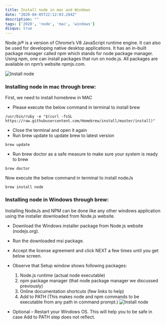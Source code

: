 ```yaml
---
title: Install node in mac and Windows
date: "2020-04-05T22:12:03.284Z"
description: ""
tags: ['2020', 'node', 'mac', 'windows']
disqus: true
---
```

Node.js® is a version of Chrome’s V8 JavaScript runtime engine. It can also be used for developing native desktop applications. It has an in-built package manager called npm which stands for node package manager. Using npm, one can install packages that run on node.js. All packages are available on npm’s website npmjs.com.

![Install node](https://www.dyclassroom.com/image/topic/howto-mac/mac-node-homebrew/mac-node-homebrew.png)

### Installing node in mac through brew:
First, we need to install homebrew in MAC
- Please execute the below command in terminal to install brew
```
/usr/bin/ruby -e "$(curl -fsSL https://raw.githubusercontent.com/Homebrew/install/master/install)"
```
- Close the terminal and open it again
- Run brew update to update brew to latest version
```
brew update
```
- Run brew doctor as a safe measure to make sure your system is ready to brew
```
brew doctor
```
Now execute the below command in terminal to install nodeJs
```
brew install node
```

### Installing node in Windows through brew:
Installing NodeJs and NPM can be done like any other windows application using the installer downloaded from Node.js website.

- Download the Windows installer package from Node.js website (nodejs.org).
- Run the downloaded msi package.
- Accept the license agreement and click NEXT a few times until you get below screen.
- Observe that Setup window shows following packages:
    1. Node.js runtime (actual node executable)
    2. npm package manager (that node package manager we discussed previously)
    3. Online documentation shortcuts (few links to help)
    4. Add to PATH (This makes node and npm commands to be executable from any path in command prompt.)
![Install node](https://i2.wp.com/www.webdriverjs.com/wp-content/uploads/2016/11/Nodejs-Install-Dialog.png?w=495)

- Optional – Restart your Windows OS. This will help you to be safe in case Add to PATH step does not reflect.